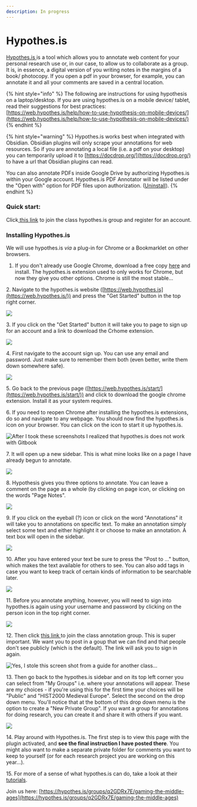 ```yaml
---
description: In progress
---
```


# Hypothes.is

[Hypothes.is ](https://hypothes.is)is a tool which allows you to annotate web content for your personal research use or, in our case, to allow us to collaborate as a group. It is, in essence, a digital version of you writing notes in the margins of a book/ photocopy. If you open a pdf in your browser, for example, you can annotate it and all your comments are saved in a central location.

{% hint style="info" %}
The following are instructions for using hypothesis on a laptop/desktop. If you are using hypothes.is on a mobile device/ tablet, read their suggestions for best practices: [https://web.hypothes.is/help/how-to-use-hypothesis-on-mobile-devices/](https://web.hypothes.is/help/how-to-use-hypothesis-on-mobile-devices/)
{% endhint %}

{% hint style="warning" %}
Hypothes.is works best when integrated with Obsidian. Obsidian plugins will only scrape your annotations for web resources. So if you are annotating a local file (i.e. a pdf on your desktop) you can temporarily upload it to [https://docdrop.org/](https://docdrop.org/) to have a url that Obsidian plugins can read.&#x20;

You can also annotate PDFs inside Google Drive by authorizing Hypothes.is within your Google account. Hypothes.is PDF Annotator will be listed under the "Open with" option for PDF files upon authorization. ([Uninstall](https://security.google.com/settings/security/permissions)).
{% endhint %}



### Quick start:

Click[ this link](https://hypothes.is/groups/q2GDRx7E/gaming-the-middle-ages) to join the class hypothes.is group and register for an account.&#x20;

### Installing Hypothes.is

We will use hypothes.is _via_ a plug-in for Chrome or a Bookmarklet on other browsers.

1. If you don't already use Google Chrome, download a free copy [here](https://www.google.ca/chrome/) and install. The hypothes.is extension used to only works for Chrome, but now they give you other options. Chrome is still the most stable...

2\.  Navigate to the hypothes.is website ([https://web.hypothes.is](https://web.hypothes.is/)) and press the "Get Started" button in the top right corner.&#x20;

![](../../../.gitbook/assets/Screen%20Shot%202020-06-16%20at%202.03.38%20PM.png)

3\. If you click on the "Get Started" button it will take you to page to sign up for an account and a link to download the Crhome extension.&#x20;

![](../../../.gitbook/assets/Screen%20Shot%202020-06-16%20at%202.01.06%20PM.png)

4\. First navigate to the account sign up. You can use any email and password. Just make sure to remember them both (even better, write them down somewhere safe).&#x20;

![](../../../.gitbook/assets/Screen%20Shot%202020-06-16%20at%202.01.28%20PM.png)

5\. Go back to the previous page ([https://web.hypothes.is/start/](https://web.hypothes.is/start/)) and click to download the google chrome extension. Install it as your system requires.&#x20;

6\. If you need to reopen Chrome after installing the hypothes.is extensions, do so and navigate to any webpage. You should now find the hypothes.is icon on your browser. You can click on the icon to start it up hypothes.is.&#x20;

![After I took these screenshots I realized that hypothes.is does not work with Gitbook](../../../.gitbook/assets/Screen%20Shot%202020-06-17%20at%209.16.27%20AM.png)

7\. It will open up a new sidebar. This is what mine looks like on a page I have already begun to annotate.&#x20;

![](../../../.gitbook/assets/Screen%20Shot%202020-06-17%20at%209.28.08%20AM.png)

8\. Hypothesis gives you three options to annotate. You can leave a comment on the page as a whole (by clicking on page icon, or clicking on the words "Page Notes".&#x20;

![](../../../.gitbook/assets/Screen%20Shot%202020-06-17%20at%209.56.05%20AM.png)

9\. If you click on the eyeball (?) icon or click on the word "Annotations" it will take you to annotations on specific text. To make an annotation simply select some text and either highlight it or choose to make an annotation. A text box will open in the sidebar.&#x20;

![](../../../.gitbook/assets/Screen%20Shot%202020-06-17%20at%209.28.50%20AM.png)

10\. After you have entered your text be sure to press the "Post to ..." button, which makes the text available for others to see. You can also add tags in case you want to keep track of certain kinds of information to be searchable later.&#x20;

![](../../../.gitbook/assets/Screen%20Shot%202020-06-17%20at%2010.01.43%20AM.png)

11\. Before you annotate anything, however, you will need to sign into hypothes.is again using your username and password by clicking on the person icon in the top right corner.&#x20;

![](../../../.gitbook/assets/Screen%20Shot%202020-06-17%20at%209.36.21%20AM.png)

12\. Then click [this link ](https://hypothes.is/groups/q2GDRx7E/gaming-the-middle-ages)to join the class annotation group. This is super important. We want you to post in a goup that we can find and that people don't see publicly (which is the default). The link will ask you to sign in again.&#x20;

![Yes, I stole this screen shot from a guide for another class...](../../../.gitbook/assets/Screen%20Shot%202020-06-17%20at%209.44.24%20AM.png)

13\. Then go back to the hypothes.is sidebar and on its top left corner you can select from "My Groups" i.e. where your annotations will appear. These are my choices - if you're using this for the first time your choices will be "Public" and "HIST2000 Medieval Europe". Select the second on the drop down menu. You'll notice that at the bottom of this drop down menu is the option to create a "New Private Group". If you want a group for annotations for doing research, you can create it and share it with others if you want.&#x20;

![](../../../.gitbook/assets/Screen%20Shot%202020-06-17%20at%209.36.44%20AM.png)

14\. Play around with Hypothes.is. The first step is to view this page with the plugin activated, and **see the final instruction I have posted there**. You might also want to make a separate private folder for comments you want to keep to yourself (or for each research project you are working on this year...).&#x20;

15\. For more of a sense of what hypothes.is can do, take a look at their [tutorials](https://web.hypothes.is/help-categories/tutorials/).

Join us here: [https://hypothes.is/groups/q2GDRx7E/gaming-the-middle-ages](https://hypothes.is/groups/q2GDRx7E/gaming-the-middle-ages)
